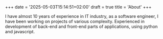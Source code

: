 +++
date = '2025-05-03T15:14:51+02:00'
draft = true
title = 'About'
+++

I have almost 10 years of experience in IT industry, as a software engineer, I have been working on projects of various complexity. Experienced in development of back-end and front-end parts of applications, using python and javascript.